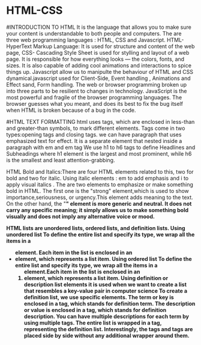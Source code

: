 # HTML-CSS
#INTRODUCTION TO HTML
It is the language that allows you to make sure your content is understandable to both people and computers.
The are three web programming languages : HTML, CSS and Javascript. HTML-HyperText Markup Language: It is used for structure and content of the web page,
CSS- Cascading Style Sheet is used for stylling and layout of a web page. It is responsible for how everything looks — the colors, fonts, and sizes. It is also capable of adding cool animations and interactions to spice things up.
Javascript allow us to manipulte the behaviour of HTML and CSS dynamical.javascript used for Client-Side, Event handling , Animations and Effect sand, Form handling.
The web or browser programming broken up into three parts to be resilient to changes in technology. JavaScript is the most powerful and fragile of the browser programming languages. The browser guesses what you meant, and does its best to fix the bug itself when HTML is broken because of a bug in the code.

#HTML TEXT FORMATTING
html uses tags, which are enclosed in less-than and greater-than symbols, to mark different elements. 
Tags come in two types:opening tags and closing tags.
we can have paragraph that uses emphasized text for effect.
It is a separate element that nested inside a paragraph with em and em tag
We use h1 to h6 tags to define Headlines and Subheadings where h1 element is the largest and most prominent, while h6 is the smallest and least attention-grabbing.

HTML Bold and Italics:There are four HTML elements related to this, two for bold and two for italic.
Using italic elements : em to add emphasis and i to apply visual italics .
The are two elements to emphasize or make something bold in HTML. The first one is the "strong" element,which is used to show importance,seriousness, or urgency.This element adds meaning to the text. On the other hand, the "<b>" element is more generic and neutral. It does not carry any specific meaning; it simply allows us to make something bold visually and does not imply any alternative voice or mood.

HTML lists are unordered lists, ordered lists, and definition lists. 
Using unordered list To define the entire list and specify its type, we wrap all the items in a <ul> element. Each item in the list is enclosed in an <li> element, which represents a list item.
Using ordered list To define the entire list and specify its type, we wrap all the items in a <ol> element.Each item in the list is enclosed in an <li> element, which represents a list item.
Using definition or description list elements it is used when we want to create a list that resembles a key-value pair in computer science
To create a definition list, we use specific elements. The term or key is enclosed in a  tag, which stands for definition term. The description or value is enclosed in a  tag, which stands for definition description. You can have multiple descriptions for each term by using multiple  tags. The entire list is wrapped in a  tag, representing the definition list. Interestingly, the  tags and  tags are placed side by side without any additional wrapper around them.
